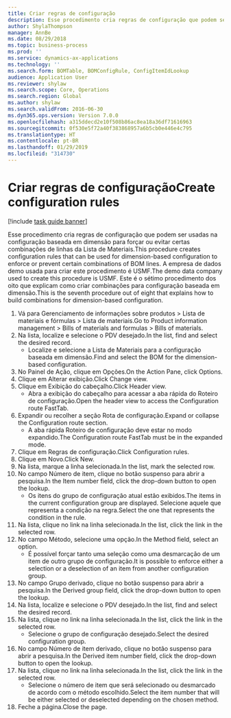 ```yaml
---
title: Criar regras de configuração
description: Esse procedimento cria regras de configuração que podem ser usadas na configuração baseada em dimensão para forçar ou evitar certas combinações de linhas da Lista de Materiais.
author: ShylaThompson
manager: AnnBe
ms.date: 08/29/2018
ms.topic: business-process
ms.prod: ''
ms.service: dynamics-ax-applications
ms.technology: ''
ms.search.form: BOMTable, BOMConfigRule, ConfigItemIdLookup
audience: Application User
ms.reviewer: shylaw
ms.search.scope: Core, Operations
ms.search.region: Global
ms.author: shylaw
ms.search.validFrom: 2016-06-30
ms.dyn365.ops.version: Version 7.0.0
ms.openlocfilehash: a315ddecd2e10f508b86ac8ea18a36df71616963
ms.sourcegitcommit: 0f530e5f72a40f383868957a6b5cb0e446e4c795
ms.translationtype: HT
ms.contentlocale: pt-BR
ms.lasthandoff: 01/29/2019
ms.locfileid: "314730"
---
```

# <a name="create-configuration-rules"></a><span data-ttu-id="78757-103">Criar regras de configuração</span><span class="sxs-lookup"><span data-stu-id="78757-103">Create configuration rules</span></span>

[!include [task guide banner](../../includes/task-guide-banner.md)]

<span data-ttu-id="78757-104">Esse procedimento cria regras de configuração que podem ser usadas na configuração baseada em dimensão para forçar ou evitar certas combinações de linhas da Lista de Materiais.</span><span class="sxs-lookup"><span data-stu-id="78757-104">This procedure creates configuration rules that can be used for dimension-based configuration to enforce or prevent certain combinations of BOM lines.</span></span> <span data-ttu-id="78757-105">A empresa de dados demo usada para criar este procedimento é USMF.</span><span class="sxs-lookup"><span data-stu-id="78757-105">The demo data company used to create this procedure is USMF.</span></span> <span data-ttu-id="78757-106">Este é o sétimo procedimento dos oito que explicam como criar combinações para configuração baseada em dimensão.</span><span class="sxs-lookup"><span data-stu-id="78757-106">This is the seventh procedure out of eight that explains how to build combinations for dimension-based configuration.</span></span>

1. <span data-ttu-id="78757-107">Vá para Gerenciamento de informações sobre produtos > Lista de materiais e fórmulas > Lista de materiais.</span><span class="sxs-lookup"><span data-stu-id="78757-107">Go to Product information management > Bills of materials and formulas > Bills of materials.</span></span>
2. <span data-ttu-id="78757-108">Na lista, localize e selecione o PDV desejado.</span><span class="sxs-lookup"><span data-stu-id="78757-108">In the list, find and select the desired record.</span></span>
    * <span data-ttu-id="78757-109">Localize e selecione a Lista de Materiais para a configuração baseada em dimensão.</span><span class="sxs-lookup"><span data-stu-id="78757-109">Find and select the BOM for the dimension-based configuration.</span></span>  
3. <span data-ttu-id="78757-110">No Painel de Ação, clique em Opções.</span><span class="sxs-lookup"><span data-stu-id="78757-110">On the Action Pane, click Options.</span></span>
4. <span data-ttu-id="78757-111">Clique em Alterar exibição.</span><span class="sxs-lookup"><span data-stu-id="78757-111">Click Change view.</span></span>
5. <span data-ttu-id="78757-112">Clique em Exibição do cabeçalho.</span><span class="sxs-lookup"><span data-stu-id="78757-112">Click Header view.</span></span>
    * <span data-ttu-id="78757-113">Abra a exibição do cabeçalho para acessar a aba rápida do Roteiro de configuração.</span><span class="sxs-lookup"><span data-stu-id="78757-113">Open the header view to access the Configuration route FastTab.</span></span>  
6. <span data-ttu-id="78757-114">Expandir ou recolher a seção Rota de configuração.</span><span class="sxs-lookup"><span data-stu-id="78757-114">Expand or collapse the Configuration route section.</span></span>
    * <span data-ttu-id="78757-115">A aba rápida Roteiro de configuração deve estar no modo expandido.</span><span class="sxs-lookup"><span data-stu-id="78757-115">The Configuration route FastTab must be in the expanded mode.</span></span>  
7. <span data-ttu-id="78757-116">Clique em Regras de configuração.</span><span class="sxs-lookup"><span data-stu-id="78757-116">Click Configuration rules.</span></span>
8. <span data-ttu-id="78757-117">Clique em Novo.</span><span class="sxs-lookup"><span data-stu-id="78757-117">Click New.</span></span>
9. <span data-ttu-id="78757-118">Na lista, marque a linha selecionada.</span><span class="sxs-lookup"><span data-stu-id="78757-118">In the list, mark the selected row.</span></span>
10. <span data-ttu-id="78757-119">No campo Número de item, clique no botão suspenso para abrir a pesquisa.</span><span class="sxs-lookup"><span data-stu-id="78757-119">In the Item number field, click the drop-down button to open the lookup.</span></span>
    * <span data-ttu-id="78757-120">Os itens do grupo de configuração atual estão exibidos.</span><span class="sxs-lookup"><span data-stu-id="78757-120">The items in the current configuration group are displayed.</span></span> <span data-ttu-id="78757-121">Selecione aquele que representa a condição na regra.</span><span class="sxs-lookup"><span data-stu-id="78757-121">Select the one that represents the condition in the rule.</span></span>  
11. <span data-ttu-id="78757-122">Na lista, clique no link na linha selecionada.</span><span class="sxs-lookup"><span data-stu-id="78757-122">In the list, click the link in the selected row.</span></span>
12. <span data-ttu-id="78757-123">No campo Método, selecione uma opção.</span><span class="sxs-lookup"><span data-stu-id="78757-123">In the Method field, select an option.</span></span>
    * <span data-ttu-id="78757-124">É possível forçar tanto uma seleção como uma desmarcação de um item de outro grupo de configuração.</span><span class="sxs-lookup"><span data-stu-id="78757-124">It is possible to enforce either a selection or a deselection of an item from another configuration group.</span></span>  
13. <span data-ttu-id="78757-125">No campo Grupo derivado, clique no botão suspenso para abrir a pesquisa.</span><span class="sxs-lookup"><span data-stu-id="78757-125">In the Derived group field, click the drop-down button to open the lookup.</span></span>
14. <span data-ttu-id="78757-126">Na lista, localize e selecione o PDV desejado.</span><span class="sxs-lookup"><span data-stu-id="78757-126">In the list, find and select the desired record.</span></span>
15. <span data-ttu-id="78757-127">Na lista, clique no link na linha selecionada.</span><span class="sxs-lookup"><span data-stu-id="78757-127">In the list, click the link in the selected row.</span></span>
    * <span data-ttu-id="78757-128">Selecione o grupo de configuração desejado.</span><span class="sxs-lookup"><span data-stu-id="78757-128">Select the desired configuration group.</span></span>  
16. <span data-ttu-id="78757-129">No campo Número de item derivado, clique no botão suspenso para abrir a pesquisa.</span><span class="sxs-lookup"><span data-stu-id="78757-129">In the Derived item number field, click the drop-down button to open the lookup.</span></span>
17. <span data-ttu-id="78757-130">Na lista, clique no link na linha selecionada.</span><span class="sxs-lookup"><span data-stu-id="78757-130">In the list, click the link in the selected row.</span></span>
    * <span data-ttu-id="78757-131">Selecione o número de item que será selecionado ou desmarcado de acordo com o método escolhido.</span><span class="sxs-lookup"><span data-stu-id="78757-131">Select the item number that will be either selected or deselected depending on the chosen method.</span></span>  
18. <span data-ttu-id="78757-132">Feche a página.</span><span class="sxs-lookup"><span data-stu-id="78757-132">Close the page.</span></span>

